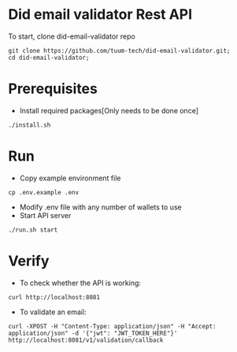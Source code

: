 # Did email validator Rest API

To start, clone did-email-validator repo
```
git clone https://github.com/tuum-tech/did-email-validator.git;
cd did-email-validator;
```

# Prerequisites
- Install required packages[Only needs to be done once]
```
./install.sh
```

# Run
- Copy example environment file
```
cp .env.example .env
```
- Modify .env file with any number of wallets to use
- Start API server
```
./run.sh start
```

# Verify
- To check whether the API is working:
```
curl http://localhost:8081
```
- To validate an email:
```
curl -XPOST -H "Content-Type: application/json" -H "Accept: application/json" -d '{"jwt": "JWT_TOKEN_HERE"}' http://localhost:8081/v1/validation/callback
```
